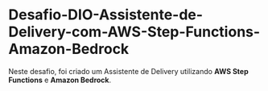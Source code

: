 # Desafio-DIO-Assistente-de-Delivery-com-AWS-Step-Functions-Amazon-Bedrock
Neste desafio, foi criado um Assistente de Delivery utilizando **AWS Step Functions** e **Amazon Bedrock**.
